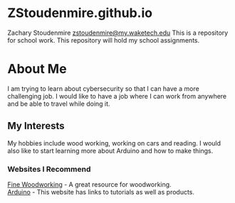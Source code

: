 # ZStoudenmire.github.io
Zachary Stoudenmire
zstoudenmire@my.waketech.edu
This is a repository for school work.
This repository will hold my school assignments.

# About Me
I am trying to learn about cybersecurity so that I can have a more challenging job. I would like to have a job where I can work from anywhere and be able to travel while doing it.
## My Interests
My hobbies include wood working, working on cars and reading. I would also like to start learning more about Arduino and how to make things.
### Websites I Recommend
[Fine Woodworking](https://www.finewoodworking.com/) - A great resource for woodworking.  
[Arduino](https://www.arduino.cc/) - This website has links to tutorials as well as products.
